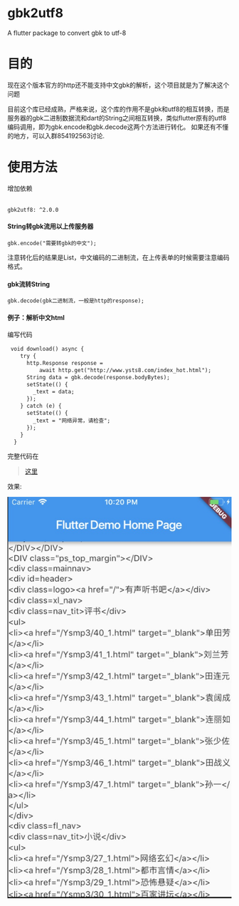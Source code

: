 # gbk2utf8
A flutter package to convert gbk to utf-8

# 目的

现在这个版本官方的http还不能支持中文gbk的解析，这个项目就是为了解决这个问题

目前这个库已经成熟，严格来说，这个库的作用不是gbk和utf8的相互转换，而是服务器的gbk二进制数据流和dart的String之间相互转换，类似flutter原有的utf8编码调用，即为gbk.encode和gbk.decode这两个方法进行转化。
如果还有不懂的地方，可以入群854192563讨论.

# 使用方法

增加依赖

```

gbk2utf8: ^2.0.0

```

#### String转gbk流用以上传服务器


```
gbk.encode("需要转gbk的中文");
```

注意转化后的结果是List<int>，中文编码的二进制流，在上传表单的时候需要注意编码格式。

#### gbk流转String

```
gbk.decode(gbk二进制流，一般是http的response);
```



#### 例子：解析中文html

编写代码

```
 void download() async {
    try {
      http.Response response =
          await http.get("http://www.ysts8.com/index_hot.html");
      String data = gbk.decode(response.bodyBytes);
      setState(() {
        _text = data;
      });
    } catch (e) {
      setState(() {
        _text = "网络异常，请检查";
      });
    }
  }

```

完整代码在

>[这里](https://github.com/jzoom/gbk2utf8/blob/master/example/lib/main.dart)


效果:

![](https://github.com/jzoom/images/raw/master/gbk2utf8.png)
